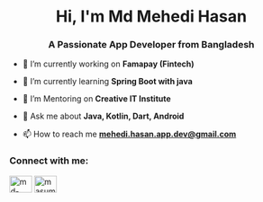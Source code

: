 
<h1 align="center">Hi, I'm Md Mehedi Hasan</h1>
<h3 align="center">A Passionate App Developer from Bangladesh</h3>


- 🔭 I’m currently working on **Famapay (Fintech)**

- 🌱 I’m currently learning **Spring Boot with java**

- 👯 I’m Mentoring on **Creative IT Institute**

- 💬 Ask me about **Java, Kotlin, Dart, Android**

- 📫 How to reach me **mehedi.hasan.app.dev@gmail.com**

<h3 align="left">Connect with me:</h3>
<p align="left">
<a href="https://linkedin.com/in/md-mehedi-hasan-b5330361" target="blank"><img align="center" src="https://raw.githubusercontent.com/rahuldkjain/github-profile-readme-generator/master/src/images/icons/Social/linked-in-alt.svg" alt="md-mehedi-hasan-b5330361" height="30" width="40" /></a>
<a href="https://fb.com/masumehedi" target="blank"><img align="center" src="https://raw.githubusercontent.com/rahuldkjain/github-profile-readme-generator/master/src/images/icons/Social/facebook.svg" alt="masumehedi" height="30" width="40" /></a>
</p>

